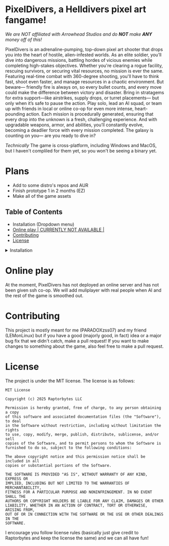 # PixelDivers, a Helldivers pixel art fangame!
*We are NOT affiliated with Arrowhead Studios and do ***NOT*** make ***ANY*** money off of this!*

PixelDivers is an adrenaline-pumping, top-down pixel art shooter that drops you into the heart of hostile, alien-infested worlds. As an elite soldier, you’ll dive into dangerous missions, battling hordes of vicious enemies while completing high-stakes objectives. Whether you're clearing a rogue facility, rescuing survivors, or securing vital resources, no mission is ever the same.
Featuring real-time combat with 360-degree shooting, you'll have to think fast, shoot even faster, and manage resources in a chaotic environment. But beware— friendly fire is always on, so every bullet counts, and every move could make the difference between victory and disaster. Bring in stratagems for extra support—like airstrikes, supply drops, or turret placements— but only when it’s safe to pause the action.
Play solo, lead an AI squad, or team up with friends in local or online co-op for even more intense, heart-pounding action. Each mission is procedurally generated, ensuring that every drop into the unknown is a fresh, challenging experience. And with upgradable weapons, armor, and abilities, you’ll constantly evolve, becoming a deadlier force with every mission completed.
The galaxy is counting on you— are you ready to dive in?

*Technically* The game is cross-platform, including Windows and MacOS, but I haven't compliled for them yet, so you won't be seeing a binary yet.

# Plans
* Add to some distro's repos and AUR
* Finish prototype 1 in 2 months (EZ)
* Make all of the game assets

## Table of Contents
- Installation (Dropdown menu)
- [Online play | CURRENTLY NOT AVAILABLE |](#online-play)
- [Contributing](#contributing)
- [License](#license)


<details>
<summary>Installation</summary>
<br>
    
# Installation
1. Install rust (If you haven't)
    1. B. Get it from https://www.rust-lang.org/ or your package manager (rustup)
2. ```Git clone https://github.com/Raptorbytes/PixelDivers```
3. Use cargo to build it (```cargo build --release```)
4. Move the final binary to a folder with the "Assets" folder inside and place where ever you want
5. Do `./PixelDivers` or run the exe to play the game!

</details>

# Online play
At the moment, PixelDivers has not deployed an online server and has not been given ssh co-op. We will add muliplayer with real people when AI and the rest of the game is smoothed out.

# Contributing
This project is mostly meant for me (PARADOXzss07) and my friend (LEMonLinux) but if you have a good (majorly good, in fact) idea or a major bug fix that we didn't catch, make a pull request!
If you want to make changes to something about the game, also feel free to make a pull request.

# License
The project is under the MIT license.
The license is as follows:

```
MIT License

Copyright (c) 2025 Raptorbytes LLC

Permission is hereby granted, free of charge, to any person obtaining a copy
of this software and associated documentation files (the "Software"), to deal
in the Software without restriction, including without limitation the rights
to use, copy, modify, merge, publish, distribute, sublicense, and/or sell
copies of the Software, and to permit persons to whom the Software is
furnished to do so, subject to the following conditions:

The above copyright notice and this permission notice shall be included in all
copies or substantial portions of the Software.

THE SOFTWARE IS PROVIDED "AS IS", WITHOUT WARRANTY OF ANY KIND, EXPRESS OR
IMPLIED, INCLUDING BUT NOT LIMITED TO THE WARRANTIES OF MERCHANTABILITY,
FITNESS FOR A PARTICULAR PURPOSE AND NONINFRINGEMENT. IN NO EVENT SHALL THE
AUTHORS OR COPYRIGHT HOLDERS BE LIABLE FOR ANY CLAIM, DAMAGES OR OTHER
LIABILITY, WHETHER IN AN ACTION OF CONTRACT, TORT OR OTHERWISE, ARISING FROM,
OUT OF OR IN CONNECTION WITH THE SOFTWARE OR THE USE OR OTHER DEALINGS IN THE
SOFTWARE.
```
  I encourage you follow license rules (basically just give credit to Raptorbytes and keep the license the same) and we can all have fun!
  

